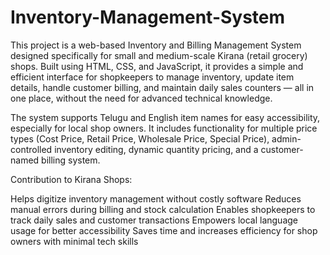 # Inventory-Management-System

This project is a web-based Inventory and Billing Management System designed specifically for small and medium-scale Kirana (retail grocery) shops. Built using HTML, CSS, and JavaScript, it provides a simple and efficient interface for shopkeepers to manage inventory, update item details, handle customer billing, and maintain daily sales counters — all in one place, without the need for advanced technical knowledge.

The system supports Telugu and English item names for easy accessibility, especially for local shop owners. It includes functionality for multiple price types (Cost Price, Retail Price, Wholesale Price, Special Price), admin-controlled inventory editing, dynamic quantity pricing, and a customer-named billing system.


Contribution to Kirana Shops:

 Helps digitize inventory management without costly software
 Reduces manual errors during billing and stock calculation
 Enables shopkeepers to track daily sales and customer transactions
 Empowers local language usage for better accessibility
 Saves time and increases efficiency for shop owners with minimal tech skills

